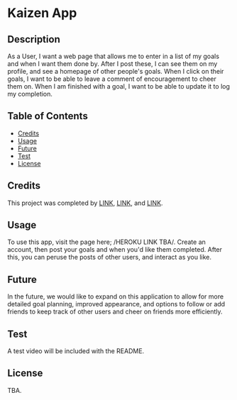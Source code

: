 # Kaizen App

## Description

As a User, I want a web page that allows me to enter in a list of my goals and when I want them done by. After I post these, I can see them on my profile, and see a homepage of other people's goals. When I click on their goals, I want to be able to leave a comment of encouragement to cheer them on. When I am finished with a goal, I want to be able to update it to log my completion.

## Table of Contents
  - [Credits](#credits)
  - [Usage](#usage)
  - [Future](#future)
  - [Test](#test)
  - [License](#license)

## Credits

This project was completed by [LINK](https://github.com/trangldtruong), [LINK](https://github.com/jaxe93), and [LINK](https://github.com/KC-Nick).

## Usage

To use this app, visit the page here; /HEROKU LINK TBA/. Create an account, then post your goals and when you'd like them completed. After this, you can peruse the posts of other users, and interact as you like.

## Future

In the future, we would like to expand on this application to allow for more detailed goal planning, improved appearance, and options to follow or add friends to keep track of other users and cheer on friends more efficiently.

## Test

A test video will be included with the README.

## License

TBA.

